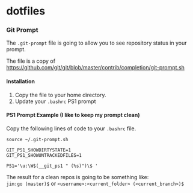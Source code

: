 # dotfiles

### Git Prompt

The `.git-prompt` file is going to allow you to see repository status in your prompt.

The file is a copy of https://github.com/git/git/blob/master/contrib/completion/git-prompt.sh

#### Installation
 1. Copy the file to your home directory.
 2. Update your `.bashrc` PS1 prompt

#### PS1 Prompt Example  (I like to keep my prompt clean)

Copy the following lines of code to your `.bashrc` file.

```
source ~/.git-prompt.sh

GIT_PS1_SHOWDIRTYSTATE=1
GIT_PS1_SHOWUNTRACKEDFILES=1

PS1='\u:\W$(__git_ps1 " (%s)")\$ '
```

The result for a clean repos is going to be something like:  
`jim:go (master)$` or `<username>:<current_folder> (<current_branch>)$`
